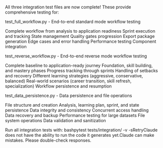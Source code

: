 All three integration test files are now complete! These provide comprehensive testing for:

test_full_workflow.py - End-to-end standard mode workflow testing

Complete workflow from analysis to application readiness
Sprint execution and tracking
State management
Quality gates progression
Export package generation
Edge cases and error handling
Performance testing
Component integration


test_reverse_workflow.py - End-to-end reverse mode workflow testing

Complete baseline to application-ready journey
Foundation, skill building, and mastery phases
Progress tracking through sprints
Handling of setbacks and recovery
Different learning strategies (aggressive, conservative, balanced)
Real-world scenarios (career transition, skill refresh, specialization)
Workflow persistence and resumption


test_data_persistence.py - Data persistence and file operations

File structure and creation
Analysis, learning plan, sprint, and state persistence
Data integrity and consistency
Concurrent access handling
Data recovery and backup
Performance testing for large datasets
File system operations
Data validation and sanitization



Run all integration tests with:
bashpytest tests/integration/ -v -sRetryClaude does not have the ability to run the code it generates yet.Claude can make mistakes. Please double-check responses.